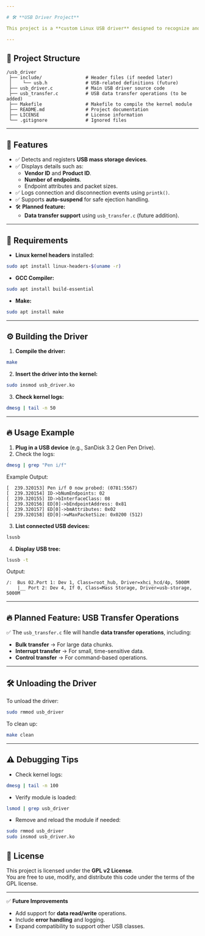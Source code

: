 ```yaml
---

# 🛠️ **USB Driver Project**

This project is a **custom Linux USB driver** designed to recognize and interact with **USB mass storage devices** (e.g., pen drives). The driver uses **kernel-level programming** to detect, log, and handle USB device connections and disconnections.

---
```


## 📁 **Project Structure**

```
/usb_driver
 ├── include/                # Header files (if needed later)
 │    └── usb.h              # USB-related definitions (future)
 ├── usb_driver.c            # Main USB driver source code
 ├── usb_transfer.c          # USB data transfer operations (to be added)
 ├── Makefile                # Makefile to compile the kernel module
 ├── README.md               # Project documentation
 ├── LICENSE                 # License information
 └── .gitignore              # Ignored files
```

---

## 🚀 **Features**

- ✅ Detects and registers **USB mass storage devices**.  
- ✅ Displays details such as:  
  - **Vendor ID** and **Product ID**.  
  - **Number of endpoints**.  
  - Endpoint attributes and packet sizes.  
- ✅ Logs connection and disconnection events using `printk()`.  
- ✅ Supports **auto-suspend** for safe ejection handling.  
- 🛠️ **Planned feature:**  
    - **Data transfer support** using `usb_transfer.c` (future addition).

---

## 🔧 **Requirements**

- **Linux kernel headers** installed:  
```bash
sudo apt install linux-headers-$(uname -r)
```
- **GCC Compiler:**  
```bash
sudo apt install build-essential
```
- **Make:**  
```bash
sudo apt install make
```

---

## ⚙️ **Building the Driver**

1. **Compile the driver:**  
```bash
make
```

2. **Insert the driver into the kernel:**  
```bash
sudo insmod usb_driver.ko
```

3. **Check kernel logs:**  
```bash
dmesg | tail -n 50
```

---

## 🔥 **Usage Example**

1. **Plug in a USB device** (e.g., SanDisk 3.2 Gen Pen Drive).  
2. Check the logs:  
```bash
dmesg | grep "Pen i/f"
```
Example Output:  
```
[  239.320153] Pen i/f 0 now probed: (0781:5567)  
[  239.320154] ID->bNumEndpoints: 02  
[  239.320155] ID->bInterfaceClass: 08  
[  239.320156] ED[0]->bEndpointAddress: 0x81  
[  239.320157] ED[0]->bmAttributes: 0x02  
[  239.320158] ED[0]->wMaxPacketSize: 0x0200 (512)  
```

3. **List connected USB devices:**  
```bash
lsusb
```

4. **Display USB tree:**  
```bash
lsusb -t
```
Output:  
```
/:  Bus 02.Port 1: Dev 1, Class=root_hub, Driver=xhci_hcd/4p, 5000M  
    |__ Port 2: Dev 4, If 0, Class=Mass Storage, Driver=usb-storage, 5000M  
```

---

## 🔥 **Planned Feature: USB Transfer Operations**

✅ The `usb_transfer.c` file will handle **data transfer operations**, including:  
- **Bulk transfer** → For large data chunks.  
- **Interrupt transfer** → For small, time-sensitive data.  
- **Control transfer** → For command-based operations.  

---

## 🛠️ **Unloading the Driver**

To unload the driver:  
```bash
sudo rmmod usb_driver
```

To clean up:  
```bash
make clean
```

---

## ⚠️ **Debugging Tips**

- Check kernel logs:  
```bash
dmesg | tail -n 100
```
- Verify module is loaded:  
```bash
lsmod | grep usb_driver
```
- Remove and reload the module if needed:  
```bash
sudo rmmod usb_driver  
sudo insmod usb_driver.ko  
```


## 📄 **License**
This project is licensed under the **GPL v2 License**.  
You are free to use, modify, and distribute this code under the terms of the GPL license.

---

✅ **Future Improvements**
- Add support for **data read/write** operations.  
- Include **error handling** and logging.  
- Expand compatibility to support other USB classes.